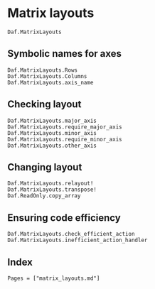 # Matrix layouts

```@docs
Daf.MatrixLayouts
```

## Symbolic names for axes

```@docs
Daf.MatrixLayouts.Rows
Daf.MatrixLayouts.Columns
Daf.MatrixLayouts.axis_name
```

## Checking layout

```@docs
Daf.MatrixLayouts.major_axis
Daf.MatrixLayouts.require_major_axis
Daf.MatrixLayouts.minor_axis
Daf.MatrixLayouts.require_minor_axis
Daf.MatrixLayouts.other_axis
```

## Changing layout

```@docs
Daf.MatrixLayouts.relayout!
Daf.MatrixLayouts.transpose!
Daf.ReadOnly.copy_array
```

## Ensuring code efficiency

```@docs
Daf.MatrixLayouts.check_efficient_action
Daf.MatrixLayouts.inefficient_action_handler
```

## Index

```@index
Pages = ["matrix_layouts.md"]
```
